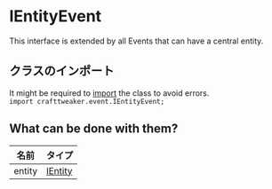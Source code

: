 # IEntityEvent

This interface is extended by all Events that can have a central entity.

## クラスのインポート

It might be required to [import](/AdvancedFunctions/Import/) the class to avoid errors.  
`import crafttweaker.event.IEntityEvent;`

## What can be done with them?

| 名前     | タイプ                                   |
| ------ | ------------------------------------- |
| entity | [IEntity](/Vanilla/Entities/IEntity/) |